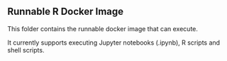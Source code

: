 ## Runnable R Docker Image

This folder contains the runnable docker image that can execute.

It currently supports executing Jupyter notebooks (.ipynb), R scripts and shell scripts.

